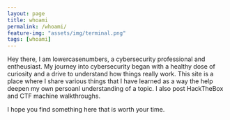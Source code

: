 ```yaml
---
layout: page
title: whoami
permalink: /whoami/
feature-img: "assets/img/terminal.png"
tags: [whoami]
---
```


Hey there, I am lowercasenumbers, a  cybersecurity professional and entheusiast. My journey into cybersecurity began with a healthy dose of curiosity and a drive to understand how things really work. This site is a place where I share various things that I have learned as a way the help deepen my own persoanl understanding of a topic. I also post HackTheBox and CTF machine walkthroughs. 

I hope you find something here that is worth your time.
